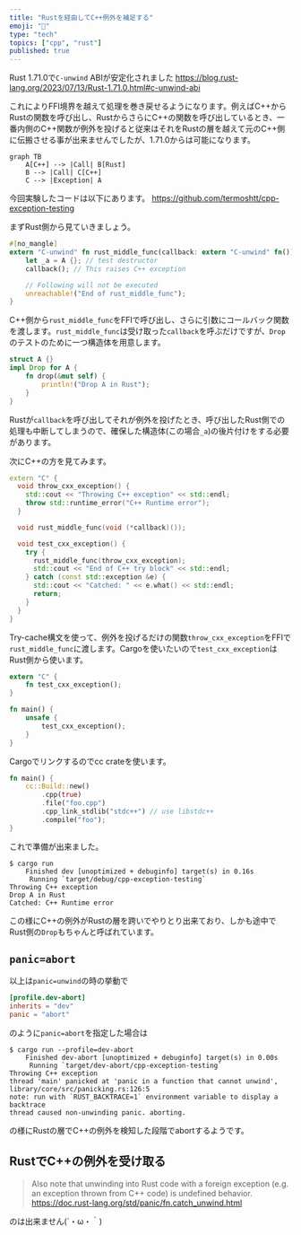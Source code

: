 ```yaml
---
title: "Rustを経由してC++例外を補足する"
emoji: "🏈"
type: "tech"
topics: ["cpp", "rust"]
published: true
---
```


Rust 1.71.0で`C-unwind` ABIが安定化されました
https://blog.rust-lang.org/2023/07/13/Rust-1.71.0.html#c-unwind-abi

これによりFFI境界を越えて処理を巻き戻せるようになります。例えばC++からRustの関数を呼び出し、RustからさらにC++の関数を呼び出しているとき、一番内側のC++関数が例外を投げると従来はそれをRustの層を越えて元のC++側に伝搬させる事が出来ませんでしたが、1.71.0からは可能になります。

```mermaid
graph TB
    A[C++] --> |Call| B[Rust]
    B --> |Call| C[C++]
    C --> |Exception| A
```

今回実験したコードは以下にあります。
https://github.com/termoshtt/cpp-exception-testing

まずRust側から見ていきましょう。

```rust:main.rs
#[no_mangle]
extern "C-unwind" fn rust_middle_func(callback: extern "C-unwind" fn()) {
    let _a = A {}; // test destructor
    callback(); // This raises C++ exception

    // Following will not be executed
    unreachable!("End of rust_middle_func");
}
```

C++側から`rust_middle_func`をFFIで呼び出し、さらに引数にコールバック関数を渡します。`rust_middle_func`は受け取った`callback`を呼ぶだけですが、`Drop`のテストのために一つ構造体を用意します。

```rust
struct A {}
impl Drop for A {
    fn drop(&mut self) {
        println!("Drop A in Rust");
    }
}
```

Rustが`callback`を呼び出してそれが例外を投げたとき、呼び出したRust側での処理も中断してしまうので、確保した構造体(この場合`_a`)の後片付けをする必要があります。

次にC++の方を見てみます。

```cpp:foo.cpp
extern "C" {
  void throw_cxx_exception() {
    std::cout << "Throwing C++ exception" << std::endl;
    throw std::runtime_error("C++ Runtime error");
  }

  void rust_middle_func(void (*callback)());

  void test_cxx_exception() {
    try {
      rust_middle_func(throw_cxx_exception);
      std::cout << "End of C++ try block" << std::endl;
    } catch (const std::exception &e) {
      std::cout << "Catched: " << e.what() << std::endl;
      return;
    }
  }
}
```

Try-cache構文を使って、例外を投げるだけの関数`throw_cxx_exception`をFFIで`rust_middle_func`に渡します。Cargoを使いたいので`test_cxx_exception`はRust側から使います。

```rust:main.rs
extern "C" {
    fn test_cxx_exception();
}

fn main() {
    unsafe {
        test_cxx_exception();
    }
}
```

Cargoでリンクするのでcc crateを使います。

```rust:build.rs
fn main() {
    cc::Build::new()
        .cpp(true)
        .file("foo.cpp")
        .cpp_link_stdlib("stdc++") // use libstdc++
        .compile("foo");
}
```

これで準備が出来ました。

```shell
$ cargo run
    Finished dev [unoptimized + debuginfo] target(s) in 0.16s
     Running `target/debug/cpp-exception-testing`
Throwing C++ exception
Drop A in Rust
Catched: C++ Runtime error
```

この様にC++の例外がRustの層を跨いでやりとり出来ており、しかも途中でRust側の`Drop`もちゃんと呼ばれています。

`panic=abort`
--------------
以上は`panic=unwind`の時の挙動で

```Cargo.toml
[profile.dev-abort]
inherits = "dev"
panic = "abort"
```

のように`panic=abort`を指定した場合は

```
$ cargo run --profile=dev-abort
    Finished dev-abort [unoptimized + debuginfo] target(s) in 0.00s
     Running `target/dev-abort/cpp-exception-testing`
Throwing C++ exception
thread 'main' panicked at 'panic in a function that cannot unwind', library/core/src/panicking.rs:126:5
note: run with `RUST_BACKTRACE=1` environment variable to display a backtrace
thread caused non-unwinding panic. aborting.
```

の様にRustの層でC++の例外を検知した段階でabortするようです。

RustでC++の例外を受け取る
-------------------------
> Also note that unwinding into Rust code with a foreign exception (e.g. an exception thrown from C++ code) is undefined behavior.
https://doc.rust-lang.org/std/panic/fn.catch_unwind.html

のは出来ません(´・ω・｀)
